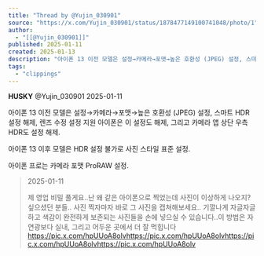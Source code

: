 ```yaml
---
title: "Thread by @Yujin_030901"
source: "https://x.com/Yujin_030901/status/1878477149100741048/photo/1"
author:
  - "[[@Yujin_030901]]"
published: 2025-01-11
created: 2025-01-13
description: "아이폰 13 이전 모델은 설정→카메라→포맷→높은 호환성 (JPEG) 설정, 스마트 HDR 설정 해제, 렌즈 수정 설정 지원 아이폰은 이 설정도 해제, 그리고 카메라 앱 상단 우측 HDR도 설정 해제. 아이폰 13 이후 모델은 HDR 설정 불가로 사진"
tags:
  - "clippings"
---
```

**HUSKY** @Yujin\_030901 2025-01-11

아이폰 13 이전 모델은 설정→카메라→포맷→높은 호환성 (JPEG) 설정, 스마트 HDR 설정 해제, 렌즈 수정 설정 지원 아이폰은 이 설정도 해제, 그리고 카메라 앱 상단 우측 HDR도 설정 해제.

아이폰 13 이후 모델은 HDR 설정 불가로 사진 스타일 표준 설정.

아이폰 프로는 카메라 포맷 ProRAW 설정.

> 2025-01-11
> 
> 제 영업 비밀 풀게요..난 왜 같은 아이폰으로 찍었는데 사진이 이상하게 나오지? 싶으셨던 분들.. 사진 찍자마자 바로 그 사진을 캡쳐해보세요.. 기깔나게 자글자글하고 색감이 완전하게 보존되는 사진들을 손에 넣으실 수 있습니다..이 방법은 자연광보다 실내, 그리고 어두운 곳에서 더 잘 먹힙니다 https://pic.x.com/hpUUoA8olvhttps://pic.x.com/hpUUoA8olvhttps://pic.x.com/hpUUoA8olvhttps://pic.x.com/hpUUoA8olv